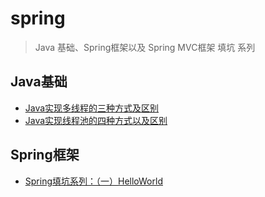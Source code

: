 # spring

> Java 基础、Spring框架以及 Spring MVC框架 填坑 系列

## Java基础

- [Java实现多线程的三种方式及区别](https://github.com/wsqat/spring/tree/master/Thread/MultiThread)
- [Java实现线程池的四种方式以及区别](https://github.com/wsqat/spring/tree/master/Thread/ThreadPool)

## Spring框架

- [Spring填坑系列：（一）HelloWorld](http://blog.csdn.net/sage_wang/article/details/79593818)
